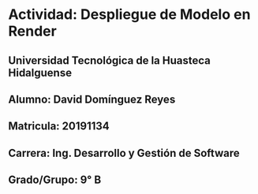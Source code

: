 # Actividad: Despliegue de Modelo en Render

## Universidad Tecnológica de la Huasteca Hidalguense
## Alumno: David Domínguez Reyes
## Matricula: 20191134
## Carrera: Ing. Desarrollo y Gestión de Software
## Grado/Grupo: 9° B
